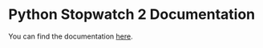 # Python Stopwatch 2 Documentation

You can find the documentation [here](https://stopwatch2-docs.vercel.app/).
